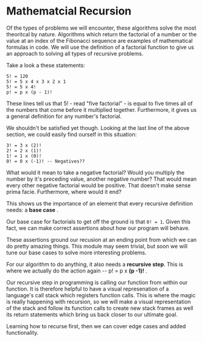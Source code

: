 # Mathematcial Recursion

Of the types of problems we will encounter, these algorithms solve the most theoritcal by nature. Algorithms which return the factorial of a number or the value at an index of the Fibonacci sequence are examples of mathematical formulas in code. We will use the definition of a factorial function to give us an approach to solving all types of recursive problems.

Take a look a these statements:

```
5! = 120
5! = 5 x 4 x 3 x 2 x 1
5! = 5 x 4!
p! = p x (p - 1)!
```

These lines tell us that 5! - read "five factorial" - is equal to five times all of the numbers that come before it multiplied together. Furthermore, it gives us a general definition for any number's factorial. 

We shouldn't be satisfied yet though. Looking at the last line of the above section, we could easily find ourself in this situation:

```
3! = 3 x (2)!
2! = 2 x (1)!
1! = 1 x (0)!
0! = 0 x (-1)! -- Negatives??

```

What would it mean to take a negative factorial? Would you multiply the number by it's preceding value, another negative number? That would mean every other negative factorial would be positive. That doesn't make sense prima facie. Furthermore, where would it end?

This shows us the importance of an element that every recursive definition needs: a __base case__ .

Our base case for factorials to get off the ground is that `0! = 1`. Given this fact, we can make correct assertions about how our program will behave. 

These assertions ground our recusion at an ending point from which we can do pretty amazing things. This module may seem trivial, but soon we will tune our base cases to solve more interesting problems.

For our algorithm to do anything, it also needs a __recursive step__. This is where we actually do the action again -- p! = p x __(p -1)!__ . 

Our recursive step in programming is calling our function from within our function. It is therefore helpful to have a visual represenation of a language's call stack which registers function calls. This is where the magic is really happening with recursion, so we will make a visual representation of the stack and follow its function calls to create new stack frames as well its return statements which bring us back closer to our ultimate goal.




Learning how to recurse first, then we can cover edge cases and added functionality.